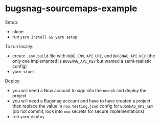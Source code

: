 # bugsnag-sourcemaps-example

Setup:
- clone
- run `yarn install && yarn setup`

To run locally:
- create `.env.build` file with `NODE_ENV`, `API_URI`, and `BUGSNAG_API_KEY` (the only one implemented is `BUGSNAG_API_KEY` but wanted a semi-realistic config)
- `yarn start`

Deploy:
- you will need a Now account to sign into the `now` cli and deploy the project
- you will need a Bugsnag account and have to have created a project then replace the value in `now.testing.json` config for `BUGSNAG_API_KEY` (do not commit, look into `now` secrets for secure implementations)
- run `yarn deploy`
